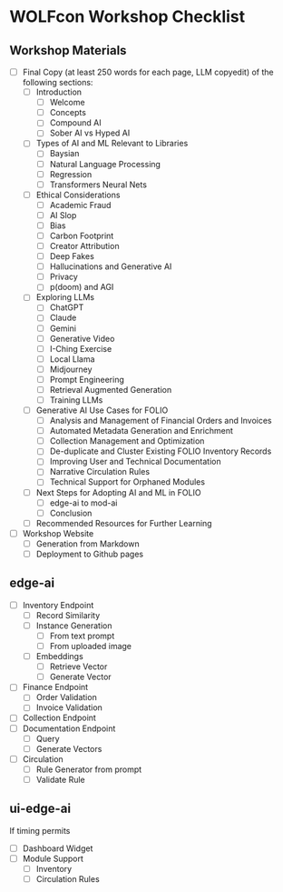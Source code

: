 # WOLFcon Workshop Checklist

## Workshop Materials
- [ ] Final Copy (at least 250 words for each page, LLM copyedit) of the following sections:
  - [ ] Introduction
    - [ ] Welcome
    - [ ] Concepts
    - [ ] Compound AI
    - [ ] Sober AI vs Hyped AI
  - [ ] Types of AI and ML Relevant to Libraries
    - [ ] Baysian
    - [ ] Natural Language Processing
    - [ ] Regression
    - [ ] Transformers Neural Nets
  - [ ] Ethical Considerations
    - [ ] Academic Fraud
    - [ ] AI Slop
    - [ ] Bias
    - [ ] Carbon Footprint
    - [ ] Creator Attribution
    - [ ] Deep Fakes
    - [ ] Hallucinations and Generative AI
    - [ ] Privacy
    - [ ] p(doom) and AGI
  - [ ] Exploring LLMs
    - [ ] ChatGPT
    - [ ] Claude
    - [ ] Gemini
    - [ ] Generative Video
    - [ ] I-Ching Exercise
    - [ ] Local Llama
    - [ ] Midjourney
    - [ ] Prompt Engineering
    - [ ] Retrieval Augmented Generation
    - [ ] Training LLMs
  - [ ] Generative AI Use Cases for FOLIO
    - [ ] Analysis and Management of Financial Orders and Invoices
    - [ ] Automated Metadata Generation and Enrichment
    - [ ] Collection Management and Optimization
    - [ ] De-duplicate and Cluster Existing FOLIO Inventory Records
    - [ ] Improving User and Technical Documentation
    - [ ] Narrative Circulation Rules
    - [ ] Technical Support for Orphaned Modules
  - [ ] Next Steps for Adopting AI and ML in FOLIO
    - [ ] edge-ai to mod-ai
    - [ ] Conclusion
  - [ ] Recommended Resources for Further Learning
- [ ] Workshop Website
  - [ ] Generation from Markdown
  - [ ] Deployment to Github pages
## edge-ai
- [ ] Inventory Endpoint
  - [ ] Record Similarity
  - [ ] Instance Generation
    - [ ] From text prompt
    - [ ] From uploaded image
  - [ ] Embeddings
    - [ ] Retrieve Vector
    - [ ] Generate Vector
- [ ] Finance Endpoint
  - [ ] Order Validation
  - [ ] Invoice Validation
- [ ] Collection Endpoint
- [ ] Documentation Endpoint
  - [ ] Query
  - [ ] Generate Vectors
- [ ] Circulation
  - [ ] Rule Generator from prompt
  - [ ] Validate Rule

## ui-edge-ai
If timing permits

- [ ] Dashboard Widget
- [ ] Module Support
  - [ ] Inventory
  - [ ] Circulation Rules
